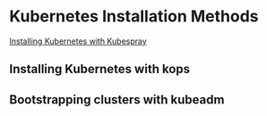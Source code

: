 # Kubernetes Installation Methods

[Installing Kubernetes with Kubespray](https://github.com/kubernetes-sigs/kubespray)
## Installing Kubernetes with kops
## Bootstrapping clusters with kubeadm
